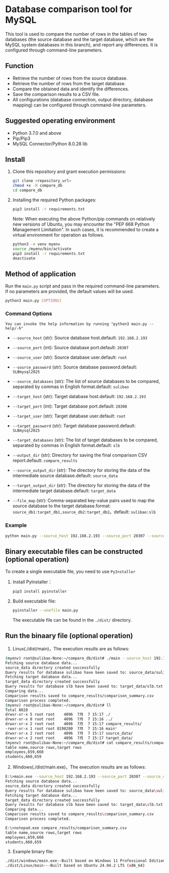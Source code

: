 # Database comparison tool for MySQL

This tool is used to compare the number of rows in the tables of two databases (the source database and the target database, which are the MySQL system databases in this branch), and report any differences. It is configured through command-line parameters.

## Function

- Retrieve the number of rows from the source database.
- Retrieve the number of rows from the target database.
- Compare the obtained data and identify the differences.
- Save the comparison results to a CSV file.
- All configurations (database connection, output directory, database mapping) can be configured through command-line parameters.

## Suggested operating environment

- Python 3.7.0 and above
- Pip/Pip3
- MySQL Connector/Python 8.0.28 lib

## Install

1. Clone this repository and grant execution permissions:
   ```bash
   git clone <repository_url>
   chmod +x -R compare_db
   cd compare_db
   ```
2. Installing the required Python packages:

   ```bash
   pip3 install -r requirements.txt
   ```
   Note: When executing the above Python/pip commands on relatively new versions of Ubuntu, you may encounter the "PEP 668 Python Management Limitation". In such cases, it is recommended to create a virtual environment for operation as follows.
   
   ```bash
   python3 -m venv myenv
   source /myenv/bin/activate
   pip3 install -r requirements.txt
   deactivate
   ```

## Method of application

Run the `main.py` script and pass in the required command-line parameters. If no parameters are provided, the default values will be used.

```bash
python3 main.py [OPTIONS]
```

### Command Options
`You can invoke the help information by running "python3 main.py --help/-h"`
- `--source_host` (str): Source database host.default: `192.168.2.193`
- `--source_port` (int): Source database port.default: `20307`
- `--source_user` (str): Source database user.default: `root`
- `--source_password` (str): Source database password.default: `SLBmysql2025`
- `--source_databases` (str): The list of source databases to be compared, separated by commas in English format.default: `sulibao`

- `--target_host` (str): Target database host.default: `192.168.2.193`
- `--target_port` (int): Target database port.default: `20308`
- `--target_user` (str): Target database user.default: `root`
- `--target_password` (str): Target database password.default: `SLBmysql2025`
- `--target_databases` (str): The list of target databases to be compared, separated by commas in English format.default: `slb`

- `--output_dir` (str): Directory for saving the final comparison CSV report.default: `compare_results`
- `--source_output_dir` (str): The directory for storing the data of the intermediate source database.default: `source_data`
- `--target_output_dir` (str): The directory for storing the data of the intermediate target database.default: `target_data`

- `--file_map` (str): Comma-separated key-value pairs used to map the source database to the target database.format: `source_db1:target_db1,source_db2:target_db2`。default: `sulibao:slb`

### Example 

```bash
python main.py --source_host 192.168.2.193 --source_port 20307 --source_user root --source_password SLBmysql2025 --source_databases sulibao --target_host 192.168.2.193 --target_port 20308 --target_user root --target_password SLBmysql2025 --target_databases slb --file_map sulibao:slb --output_dir compare_results
```

## Binary executable files can be constructed (optional operation)

To create a single executable file, you need to use `PyInstaller`

1. Install PyInstaller：
   ```bash
   pip3 install pyinstaller
   ```
2. Build executable file:
   ```bash
   pyinstaller --onefile main.py
   ```
   The executable file can be found in the `./dist/` directory.

## Run the binaary file (optional operation)

1. Linux(./dist/main)，The execution results are as follows:
```bash
(myenv) root@sulibao-None:~/compare_db/dist# ./main --source_host 192.168.2.193 --source_port 20307 --source_user root --source_password SLBmysql2025 --source_databases sulibao --target_host 192.168.2.193 --target_port 20308 --target_user root --target_password SLBmysql2025 --target_databases slb --file_map sulibao:slb --output_dir compare_results
Fetching source database data...
source_data directory created successfully
Query results for database sulibao have been saved to: source_data/sulibao.txt
Fetching target database data...
target_data directory created successfully
Query results for database slb have been saved to: target_data/slb.txt
Comparing data...
Comparison results saved to compare_results/comparison_summary.csv
Comparison process completed.
(myenv) root@sulibao-None:~/compare_db/dist# ll
Total 8028
drwxr-xr-x 5 root root    4096  7月  7 15:17 ./
drwxr-xr-x 8 root root    4096  7月  7 15:16 ../
drwxr-xr-x 2 root root    4096  7月  7 15:17 compare_results/
-rwxr-xr-x 1 root root 8198280  7月  7 15:16 main*
drwxr-xr-x 2 root root    4096  7月  7 15:17 source_data/
drwxr-xr-x 2 root root    4096  7月  7 15:17 target_data/
(myenv) root@sulibao-None:~/compare_db/dist# cat compare_results/comparison_summary.csv 
table name,source rows,target rows
employees,659,660
students,660,659
```

2. Windows(./dist/main.exe)，The execution results are as follows:

```bash
E:\>main.exe --source_host 192.168.2.193 --source_port 20307 --source_user root --source_password SLBmysql2025 --source_databases sulibao --target_host 192.168.2.193 --target_port 20308 --target_user root --target_password SLBmysql2025 --target_databases slb --file_map sulibao:slb --output_dir compare_results
Fetching source database data...
source_data directory created successfully
Query results for database sulibao have been saved to: source_data\sulibao.txt
Fetching target database data...
target_data directory created successfully
Query results for database slb have been saved to: target_data\slb.txt
Comparing data...
Comparison results saved to compare_results\comparison_summary.csv
Comparison process completed.

E:\>notepad.exe compare_results/comparison_summary.csv
table name,source rows,target rows
employees,659,660
students,660,659
```

3. Example binary file:

```bash
./dist/windows/main.exe--Built based on Windows 11 Professional Edition (amd_X64)
./dist/Linux/main---Built based on Ubuntu 24.04.2 LTS (x86_64)
```